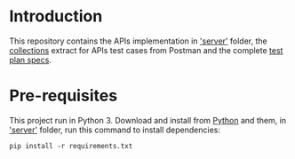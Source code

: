 # Introduction

This repository contains the APIs implementation in ['server'](./server) folder, the [collections](https://github.com/micheledevasconcelos/Axus_assessment/blob/main/Contract%20-%20Positive%20Testing.postman_collection.json) extract for APIs test cases from Postman and the complete [test plan specs](https://github.com/micheledevasconcelos/Axus_assessment/blob/main/Quality_Assurance_Analyst_assessment_MicheledeVasconcelos.pdf).

# Pre-requisites

This project run in Python 3. Download and install from [Python](https://www.python.org/downloads/) and them, in ['server'](./server) folder, run this command to install dependencies:

``
pip install -r requirements.txt
``
